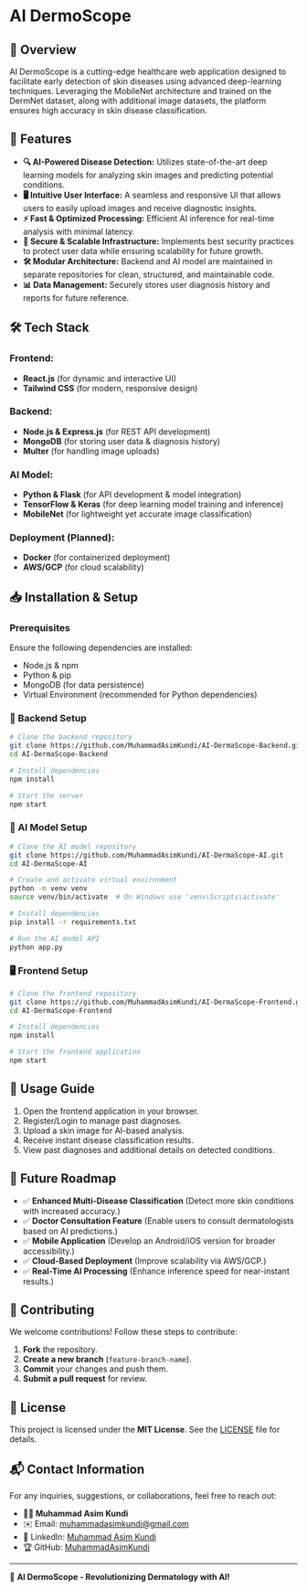# AI DermoScope

## 📌 Overview
AI DermoScope is a cutting-edge healthcare web application designed to facilitate early detection of skin diseases using advanced deep-learning techniques. Leveraging the MobileNet architecture and trained on the DermNet dataset, along with additional image datasets, the platform ensures high accuracy in skin disease classification.

## 🚀 Features
- **🔍 AI-Powered Disease Detection:** Utilizes state-of-the-art deep learning models for analyzing skin images and predicting potential conditions.
- **🖥️ Intuitive User Interface:** A seamless and responsive UI that allows users to easily upload images and receive diagnostic insights.
- **⚡ Fast & Optimized Processing:** Efficient AI inference for real-time analysis with minimal latency.
- **🔐 Secure & Scalable Infrastructure:** Implements best security practices to protect user data while ensuring scalability for future growth.
- **🛠️ Modular Architecture:** Backend and AI model are maintained in separate repositories for clean, structured, and maintainable code.
- **📊 Data Management:** Securely stores user diagnosis history and reports for future reference.

## 🛠️ Tech Stack
### Frontend:
- **React.js** (for dynamic and interactive UI)
- **Tailwind CSS** (for modern, responsive design)

### Backend:
- **Node.js & Express.js** (for REST API development)
- **MongoDB** (for storing user data & diagnosis history)
- **Multer** (for handling image uploads)

### AI Model:
- **Python & Flask** (for API development & model integration)
- **TensorFlow & Keras** (for deep learning model training and inference)
- **MobileNet** (for lightweight yet accurate image classification)

### Deployment (Planned):
- **Docker** (for containerized deployment)
- **AWS/GCP** (for cloud scalability)

## 📥 Installation & Setup
### Prerequisites
Ensure the following dependencies are installed:
- Node.js & npm
- Python & pip
- MongoDB (for data persistence)
- Virtual Environment (recommended for Python dependencies)

### 🔧 Backend Setup
```sh
# Clone the backend repository
git clone https://github.com/MuhammadAsimKundi/AI-DermaScope-Backend.git
cd AI-DermaScope-Backend

# Install dependencies
npm install

# Start the server
npm start
```

### 🤖 AI Model Setup
```sh
# Clone the AI model repository
git clone https://github.com/MuhammadAsimKundi/AI-DermaScope-AI.git
cd AI-DermaScope-AI

# Create and activate virtual environment
python -m venv venv
source venv/bin/activate  # On Windows use 'venv\Scripts\activate'

# Install dependencies
pip install -r requirements.txt

# Run the AI model API
python app.py
```

### 🖥️ Frontend Setup
```sh
# Clone the frontend repository
git clone https://github.com/MuhammadAsimKundi/AI-DermaScope-Frontend.git
cd AI-DermaScope-Frontend

# Install dependencies
npm install

# Start the frontend application
npm start
```

## 🎯 Usage Guide
1. Open the frontend application in your browser.
2. Register/Login to manage past diagnoses.
3. Upload a skin image for AI-based analysis.
4. Receive instant disease classification results.
5. View past diagnoses and additional details on detected conditions.

## 📌 Future Roadmap
- ✅ **Enhanced Multi-Disease Classification** (Detect more skin conditions with increased accuracy.)
- ✅ **Doctor Consultation Feature** (Enable users to consult dermatologists based on AI predictions.)
- ✅ **Mobile Application** (Develop an Android/iOS version for broader accessibility.)
- ✅ **Cloud-Based Deployment** (Improve scalability via AWS/GCP.)
- ✅ **Real-Time AI Processing** (Enhance inference speed for near-instant results.)

## 🤝 Contributing
We welcome contributions! Follow these steps to contribute:
1. **Fork** the repository.
2. **Create a new branch** (`feature-branch-name`).
3. **Commit** your changes and push them.
4. **Submit a pull request** for review.

## 📜 License
This project is licensed under the **MIT License**. See the [LICENSE](LICENSE) file for details.

## 📬 Contact Information
For any inquiries, suggestions, or collaborations, feel free to reach out:
- **👨‍💻 Muhammad Asim Kundi**
- ✉️ Email: [muhammadasimkundi@gmail.com](mailto:muhammadasimkundi@gmail.com)
- 🔗 LinkedIn: [Muhammad Asim Kundi](https://linkedin.com/in/muhammad-asim-kundi)
- 🏆 GitHub: [MuhammadAsimKundi](https://github.com/MuhammadAsimKundi)

---
🚀 **AI DermoScope - Revolutionizing Dermatology with AI!**

